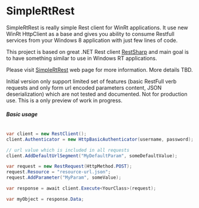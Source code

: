 SimpleRtRest
============

SimpleRtRest is really simple Rest client for WinRt applications. It use new WinRt HttpClient as a base and gives you ability to consume Restfull services from your Windows 8 application with just few lines of code.

This project is based on great .NET Rest client [RestSharp](https://github.com/restsharp/RestSharp) and main goal is to have something similar to use in Windows RT applications.

Please visit [SimpleRtRest](http://rjovic.github.com/SimpleRtRest/) web page for more information. More details TBD.

Initial version only support limited set of features (basic RestFull verb requests and only form url encoded parameters content, JSON deserialization) which are not
tested and documented. Not for production use. This is a only preview of work in progress.

##### Basic usage

```csharp

var client = new RestClient();
client.Authenticator = new HttpBasicAuthenticator(username, password);

// url value which is included in all requests
client.AddDefaultUrlSegment("MyDefaultParam", someDefaultValue);

var request = new RestRequest(HttpMethod.POST);
request.Resource = "resource-url.json";
request.AddParameter("MyParam", someValue);

var response = await client.Execute<YourClass>(request);

var myObject = response.Data;

```
